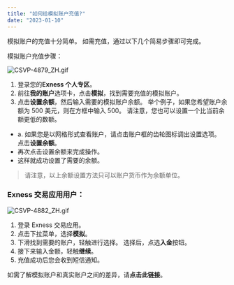 ```yaml
---
title: "如何给模拟账户充值?"
date: "2023-01-10"
---
```


模拟账户的充值十分简单。 如需充值，通过以下几个简易步骤即可完成。

模拟账户充值步骤：

![CSVP-4879_ZH.gif](https://cdn.jsdelivr.net/gh/jarlin8/OSS@main/exhelp/CSVP-4879_ZH.gif)

1. 登录您的**Exness 个人专区**。
2. 前往**我的账户**选项卡，点击**模拟**，找到需要充值的模拟账户。
3. 点击**设置余额**，然后输入需要的模拟账户余额。 举个例子，如果您希望账户余额为 500 美元，则在方框中输入 500。 请注意，您也可以设置一个比当前余额更低的数额。

- a. 如果您是以网格形式查看账户，请点击账户框的齿轮图标调出设置选项。 点击**设置余额**。
- 再次点击设置余额来完成操作。
- 这样就成功设置了需要的余额。

> 请注意，以上余额设置方法只可以账户货币作为余额单位。

### Exness 交易应用用户：

![CSVP-4882_ZH.gif](https://cdn.jsdelivr.net/gh/jarlin8/OSS@main/exhelp/CSVP-4882_ZH.gif)

1. 登录 Exness 交易应用。
2. 点击下拉菜单，选择**模拟**。
3. 下滑找到需要的账户，轻触进行选择。 选择后，点选**入金**按钮。
4. 接下来输入金额，轻触**继续**。
5. 充值成功后您会收到短信通知。

如需了解模拟账户和真实账户之间的差异，请**点击此链接**。
